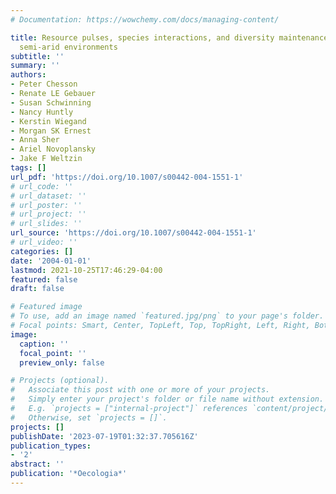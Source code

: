 ```yaml
---
# Documentation: https://wowchemy.com/docs/managing-content/

title: Resource pulses, species interactions, and diversity maintenance in arid and
  semi-arid environments
subtitle: ''
summary: ''
authors:
- Peter Chesson
- Renate LE Gebauer
- Susan Schwinning
- Nancy Huntly
- Kerstin Wiegand
- Morgan SK Ernest
- Anna Sher
- Ariel Novoplansky
- Jake F Weltzin
tags: []
url_pdf: 'https://doi.org/10.1007/s00442-004-1551-1'
# url_code: ''
# url_dataset: ''
# url_poster: ''
# url_project: ''
# url_slides: ''
url_source: 'https://doi.org/10.1007/s00442-004-1551-1'
# url_video: ''
categories: []
date: '2004-01-01'
lastmod: 2021-10-25T17:46:29-04:00
featured: false
draft: false

# Featured image
# To use, add an image named `featured.jpg/png` to your page's folder.
# Focal points: Smart, Center, TopLeft, Top, TopRight, Left, Right, BottomLeft, Bottom, BottomRight.
image:
  caption: ''
  focal_point: ''
  preview_only: false

# Projects (optional).
#   Associate this post with one or more of your projects.
#   Simply enter your project's folder or file name without extension.
#   E.g. `projects = ["internal-project"]` references `content/project/deep-learning/index.md`.
#   Otherwise, set `projects = []`.
projects: []
publishDate: '2023-07-19T01:32:37.705616Z'
publication_types:
- '2'
abstract: ''
publication: '*Oecologia*'
---
```

